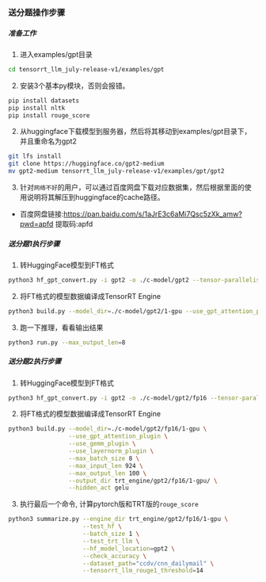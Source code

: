 ### 送分题操作步骤
##### 准备工作
1. 进入examples/gpt目录
```bash
cd tensorrt_llm_july-release-v1/examples/gpt
```

2. 安装3个基本py模块，否则会报错。
```bash
pip install datasets
pip install nltk
pip install rouge_score
```
2. 从huggingface下载模型到服务器，然后将其移动到examples/gpt目录下，并且重命名为gpt2
```bash
git lfs install
git clone https://huggingface.co/gpt2-medium
mv gpt2-medium tensorrt_llm_july-release-v1/examples/gpt/gpt2
```

3. 针对`网络不好`的用户，可以通过百度网盘下载对应数据集，然后根据里面的使用说明将其解压到huggingface的cache路径。
- 百度网盘链接:https://pan.baidu.com/s/1aJrE3c6aMi7Qsc5zXk_amw?pwd=apfd 提取码:apfd


##### 送分题1执行步骤
1. 转HuggingFace模型到FT格式
```bash
python3 hf_gpt_convert.py -i gpt2 -o ./c-model/gpt2 --tensor-parallelism 1 --storage-type float16
```

2. 将FT格式的模型数据编译成TensorRT Engine
```bash
python3 build.py --model_dir=./c-model/gpt2/1-gpu --use_gpt_attention_plugin
```

3. 跑一下推理，看看输出结果
```bash
python3 run.py --max_output_len=8
```


##### 送分题2执行步骤
1. 转HuggingFace模型到FT格式
```bash
python3 hf_gpt_convert.py -i gpt2 -o ./c-model/gpt2/fp16 --tensor-parallelism 1 --storage-type float16
```

2. 将FT格式的模型数据编译成TensorRT Engine
```bash
python3 build.py --model_dir=./c-model/gpt2/fp16/1-gpu \
                 --use_gpt_attention_plugin \
                 --use_gemm_plugin \
                 --use_layernorm_plugin \
                 --max_batch_size 8 \
                 --max_input_len 924 \
                 --max_output_len 100 \
                 --output_dir trt_engine/gpt2/fp16/1-gpu/ \
                 --hidden_act gelu
```
3. 执行最后一个命令, 计算pytorch版和TRT版的`rouge_score`
```bash
python3 summarize.py --engine_dir trt_engine/gpt2/fp16/1-gpu \
                     --test_hf \
                     --batch_size 1 \
                     --test_trt_llm \
                     --hf_model_location=gpt2 \
                     --check_accuracy \
                     --dataset_path="ccdv/cnn_dailymail" \
                     --tensorrt_llm_rouge1_threshold=14
```
